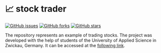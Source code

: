 # 📈 stock trader

[![GitHub issues](https://img.shields.io/github/issues/whzinformatik/stocktrader)][issues]
[![GitHub forks](https://img.shields.io/github/forks/whzinformatik/stocktrader)][forks]
[![GitHub stars](https://img.shields.io/github/stars/whzinformatik/stocktrader)][stars]

The repository represents an example of trading stocks. The project was developed with the help of students of the University of Applied Science in Zwickau, Germany. It can be accessed at the [following link][stocktrader].

[stocktrader]: https://github.com/whzinformatik/stocktrader
[issues]: https://github.com/whzinformatik/stocktrader/issues
[forks]: https://github.com/whzinformatik/stocktrader/network
[stars]: https://github.com/whzinformatik/stocktrader/stargazers
